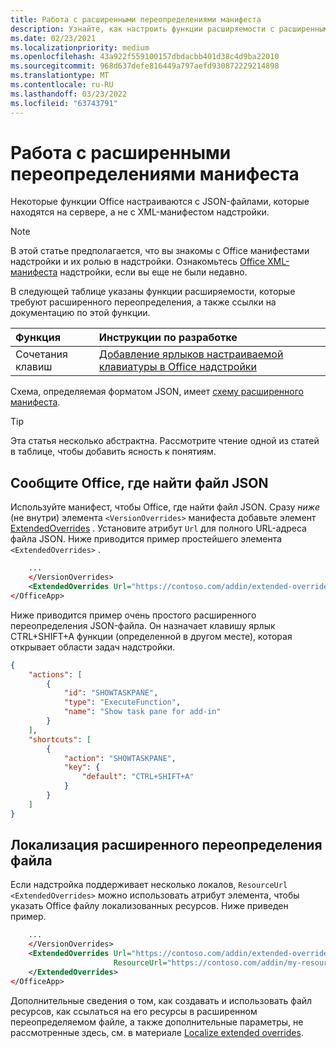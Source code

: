 ```yaml
---
title: Работа с расширенными переопределениями манифеста
description: Узнайте, как настроить функции расширяемости с расширенными переопределениями манифеста.
ms.date: 02/23/2021
ms.localizationpriority: medium
ms.openlocfilehash: 43a922f559100157dbdacbb401d38c4d9ba22010
ms.sourcegitcommit: 968d637defe816449a797aefd930872229214898
ms.translationtype: MT
ms.contentlocale: ru-RU
ms.lasthandoff: 03/23/2022
ms.locfileid: "63743791"
---
```

# <a name="work-with-extended-overrides-of-the-manifest"></a>Работа с расширенными переопределениями манифеста

Некоторые функции Office настраиваются с JSON-файлами, которые находятся на сервере, а не с XML-манифестом надстройки.

> [!NOTE]
> В этой статье предполагается, что вы знакомы с Office манифестами надстройки и их ролью в надстройки. Ознакомьтесь [Office XML-манифеста](add-in-manifests.md) надстройки, если вы еще не были недавно.

В следующей таблице указаны функции расширяемости, которые требуют расширенного переопределения, а также ссылки на документацию по этой функции.

| Функция | Инструкции по разработке |
| :----- | :----- |
| Сочетания клавиш | [Добавление ярлыков настраиваемой клавиатуры в Office надстройки](../design/keyboard-shortcuts.md) |

Схема, определяемая форматом JSON, имеет [схему расширенного манифеста](https://developer.microsoft.com/json-schemas/office-js/extended-manifest.schema.json).

> [!TIP]
> Эта статья несколько абстрактна. Рассмотрите чтение одной из статей в таблице, чтобы добавить ясность к понятиям.

## <a name="tell-office-where-to-find-the-json-file"></a>Сообщите Office, где найти файл JSON

Используйте манифест, чтобы Office, где найти файл JSON. Сразу *ниже* (не внутри) элемента `<VersionOverrides>` манифеста добавьте элемент [ExtendedOverrides](../reference/manifest/extendedoverrides.md) . Установите атрибут `Url` для полного URL-адреса файла JSON. Ниже приводится пример простейшего элемента `<ExtendedOverrides>` .

```xml
    ...
    </VersionOverrides>  
    <ExtendedOverrides Url="https://contoso.com/addin/extended-overrides.json"></ExtendedOverrides>
</OfficeApp>
```

Ниже приводится пример очень простого расширенного переопределения JSON-файла. Он назначает клавишу ярлык CTRL+SHIFT+A функции (определенной в другом месте), которая открывает области задач надстройки.

```json
{
    "actions": [
        {
            "id": "SHOWTASKPANE",
            "type": "ExecuteFunction",
            "name": "Show task pane for add-in"
        }
    ],
    "shortcuts": [
        {
            "action": "SHOWTASKPANE",
            "key": {
                "default": "CTRL+SHIFT+A"
            }
        }
    ]
}
```

## <a name="localize-the-extended-overrides-file"></a>Локализация расширенного переопределения файла

Если надстройка поддерживает несколько локалов, `ResourceUrl` `<ExtendedOverrides>` можно использовать атрибут элемента, чтобы указать Office файлу локализованных ресурсов. Ниже приведен пример.

```xml
    ...
    </VersionOverrides>  
    <ExtendedOverrides Url="https://contoso.com/addin/extended-overrides.json" 
                       ResourceUrl="https://contoso.com/addin/my-resources.json">
    </ExtendedOverrides>
</OfficeApp>
```

Дополнительные сведения о том, как создавать и использовать файл ресурсов, как ссылаться на его ресурсы в расширенном переопределяемом файле, а также дополнительные параметры, не рассмотренные здесь, см. в материале [Localize extended overrides](localization.md#localize-extended-overrides).
